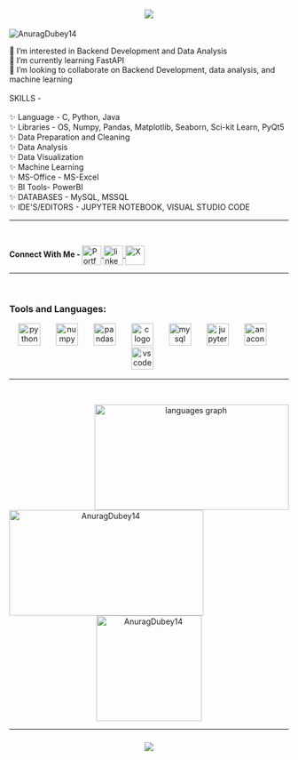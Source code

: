 <h1 align="center">
    <img src="https://readme-typing-svg.herokuapp.com/?font=Righteous&size=35&center=true&vCenter=true&width=500&height=70&duration=4000&lines=Hi+There!+👋;+Welcome+to+my+profile+🙏;+I'm+Anurag+Dubey!;"/>
</h1>
<p align="left"> <img src="https://komarev.com/ghpvc/?username=AnuragDubey14&label=Profile%20views&color=0e75b6&style=flat" alt="AnuragDubey14" /> </p></h1> 

<p align="left">👀 I’m interested in Backend Development and Data Analysis<br>🌱 I’m currently learning FastAPI<br>💞️ I’m looking to collaborate on Backend Development, data analysis, and machine learning<br><br>
SKILLS -<br><br>✨ Language - C, Python, Java<br>✨ Libraries - OS, Numpy, Pandas, Matplotlib, Seaborn, Sci-kit Learn, PyQt5 <br>✨ Data Preparation and Cleaning<br>✨ Data Analysis<br>✨ Data Visualization<br>✨ Machine Learning<br>✨ MS-Office - MS-Excel<br>✨ BI Tools- PowerBI<br>✨ DATABASES - MySQL, MSSQL<br>✨ IDE'S/EDITORS - JUPYTER NOTEBOOK, VISUAL STUDIO CODE</p>
<hr>




<br clear="both">


<div align="left">
  <p ><b>Connect With Me - </b>
  <a href="https://linktr.ee/AnuragDubey14" target="_blank">
    <img align="center" src="https://img.shields.io/badge/personal-portfolio?style=for-the-badge&logo=personal&logoColor=Red" height="35" alt="Portfolio"  />
    
  <a href="https://www.linkedin.com/in/anuragdubey14" target="_blank">
    <img align="center" src="https://img.shields.io/static/v1?message=LinkedIn&logo=linkedin&label=&color=0077B5&logoColor=white&labelColor=&style=for-the-badge" height="35" alt="linkedin"  /> <a href="https://x.com/Anuragdubey2003" target="_blank">
    <img align="center" src="https://img.shields.io/badge/X-000000?style=for-the-badge&logo=x&logoColor=white" height="35" alt="X"  />
  </a></p>
  
</div>
<hr>
<br clear="both">


  <p align="left"><h3>Tools and Languages: </h3></p>
  
<div align="center">
  <img src="https://skillicons.dev/icons?i=py" height="40" alt="python logo"  />
  <img width="20" />
  <img src="https://cdn.jsdelivr.net/gh/devicons/devicon/icons/numpy/numpy-original.svg" height="40" alt="numpy logo"  />
  <img width="20" />
  <img src="https://cdn.jsdelivr.net/gh/devicons/devicon/icons/pandas/pandas-original.svg" height="40" alt="pandas logo"  />
  <img width="20" />
  <img src="https://skillicons.dev/icons?i=c" height="40" alt="c logo"  />
  <img width="20" />
  <img src="https://skillicons.dev/icons?i=mysql" height="40" alt="mysql logo"  />
  <img width="20" />
  <img src="https://cdn.jsdelivr.net/gh/devicons/devicon/icons/jupyter/jupyter-original.svg" height="40" alt="jupyter logo"  />
  <img width="20" />
  <img src="https://cdn.jsdelivr.net/gh/devicons/devicon/icons/anaconda/anaconda-original.svg" height="40" alt="anaconda logo"  />
  <img width="20" />
  <img src="https://skillicons.dev/icons?i=vscode" height="40" alt="vscode logo"  />
  <img width="20" />

</div>
<hr>
<br clear="both">


<div align="center">
  
  <img align="right" src="https://github-readme-stats.vercel.app/api/top-langs?username=anuragdubey14&locale=en&hide_title=false&layout=compact&card_width=320&langs_count=5&theme=dracula&hide_border=false" height="190" width="350" alt="languages graph"  />

<p>&nbsp;<img align="left" src="https://github-readme-streak-stats.herokuapp.com/?user=AnuragDubey14&" height="190" width="350" alt="AnuragDubey14" /></p>

</div>

<p align="center"> <a href="https://github.com/ryo-ma/github-profile-trophy"><img src="https://github-profile-trophy.vercel.app/?username=AnuragDubey14&theme=onedark" height="190" alt="AnuragDubey14" /></a> </p>

<hr>
<h3 align="center">
    <img src="https://readme-typing-svg.herokuapp.com/?font=Righteous&size=25&center=true&vCenter=true&width=500&height=70&duration=4000&lines=Thanks+for+visiting!;+Want's+to+team+up?;+Drop+me+a+message!">
</h3>

